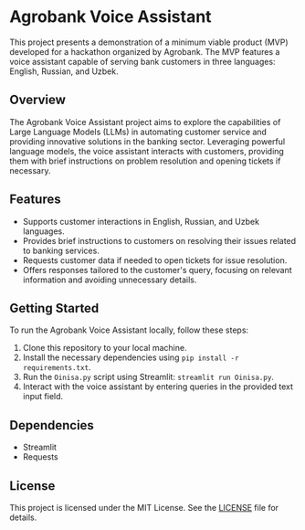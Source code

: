# Agrobank Voice Assistant

This project presents a demonstration of a minimum viable product (MVP) developed for a hackathon organized by Agrobank. The MVP features a voice assistant capable of serving bank customers in three languages: English, Russian, and Uzbek.

## Overview

The Agrobank Voice Assistant project aims to explore the capabilities of Large Language Models (LLMs) in automating customer service and providing innovative solutions in the banking sector. Leveraging powerful language models, the voice assistant interacts with customers, providing them with brief instructions on problem resolution and opening tickets if necessary.

## Features

- Supports customer interactions in English, Russian, and Uzbek languages.
- Provides brief instructions to customers on resolving their issues related to banking services.
- Requests customer data if needed to open tickets for issue resolution.
- Offers responses tailored to the customer's query, focusing on relevant information and avoiding unnecessary details.

## Getting Started

To run the Agrobank Voice Assistant locally, follow these steps:

1. Clone this repository to your local machine.
2. Install the necessary dependencies using `pip install -r requirements.txt`.
3. Run the `Oinisa.py` script using Streamlit: `streamlit run Oinisa.py`.
4. Interact with the voice assistant by entering queries in the provided text input field.

## Dependencies

- Streamlit
- Requests

## License

This project is licensed under the MIT License. See the [LICENSE](LICENSE) file for details.
